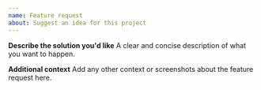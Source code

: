```yaml
---
name: Feature request
about: Suggest an idea for this project
---
```


**Describe the solution you'd like**
A clear and concise description of what you want to happen.

**Additional context**
Add any other context or screenshots about the feature request here.

